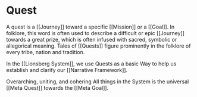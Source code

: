 # Quest
A quest is a [[Journey]] toward a specific [[Mission]] or a [[Goal]]. In folklore, this word is often used to describe a difficult or epic [[Journey]] towards a great prize, which is often infused with sacred, symbolic or allegorical meaning. Tales of [[Quests]] figure prominently in the folklore of every tribe, nation and tradition.  

In the [[Lionsberg System]], we use Quests as a basic Way to help us establish and clarify our [[Narrative Framework]].  

Overarching, uniting, and cohering All things in the System is the universal [[Meta Quest]] towards the [[Meta Goal]].  

